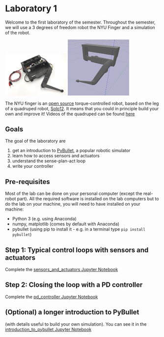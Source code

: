 # Laboratory 1

Welcome to the first laboratory of the semester. Throughout the semester, we will use a 3 degrees of freedom robot the NYU Finger and a simulation of the robot.

<img src="images/nyu_finger_1.jpg" width="200"> <img src="images/nyu_finger_simu.png" width="200">

The NYU finger is an [open source](https://github.com/open-dynamic-robot-initiative/open_robot_actuator_hardware) torque-controlled robot, based on the leg of a quadruped robot, [Solo12](https://open-dynamic-robot-initiative.github.io/). It means that you could in principle build your own and improve it! Videos of the quadruped can be found [here](https://www.youtube.com/channel/UCx32JW2oIrax47Gjq8zNI-w)

## Goals
The goal of the laboratory are
1. get an introduction to [PyBullet](https://pybullet.org/wordpress/), a popular robotic simulator
2. learn how to access sensors and actuators
3. understand the sense-plan-act loop
4. write your controller


## Pre-requisites
Most of the lab can be done on your personal computer (except the real-robot part). All the required software is installed on the lab computers but to do the lab on your machine, you will need to have installed on your machine:
* Python 3 (e.g. using Anaconda)
* numpy, matplotlib (comes by default with Anaconda)
* pybullet (using pip to install it - e.g. in a terminal type `pip install pybullet`)


## Step 1: Typical control loops with sensors and actuators
Complete the [sensors_and_actuators Jupyter Notebook](sensors_and_actuators.ipynb)

## Step 2: Closing the loop with a PD controller
Complete the [pd_controller Jupyter Notebook](pd_controller.ipynb)

## (Optional) a longer introduction to PyBullet 
(with details useful to build your own simulation). You can see it in the [introduction_to_pybullet Jupyter Notebook](introduction_to_pybullet.ipynb)